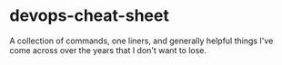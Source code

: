 # devops-cheat-sheet
A collection of commands, one liners, and generally helpful things I've come across over the years that I don't want to lose.
